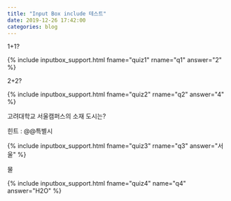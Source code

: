 ```yaml
---
title: "Input Box include 테스트"
date: 2019-12-26 17:42:00
categories: blog
---
```


1+1?

{% include inputbox_support.html fname="quiz1" rname="q1" answer="2" %}

2+2?

{% include inputbox_support.html fname="quiz2" rname="q2" answer="4" %}

고려대학교 서울캠퍼스의 소재 도시는?

힌트 : @@특별시

{% include inputbox_support.html fname="quiz3" rname="q3" answer="서울" %}

물

{% include inputbox_support.html fname="quiz4" name="q4" answer="H2O" %}

